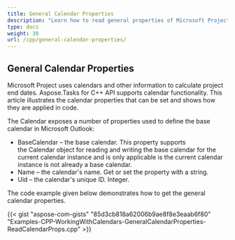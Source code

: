 ```yaml
---
title: General Calendar Properties
description: "Learn how to read general properties of Microsoft Project (MPP/XML) projects using Aspose.Tasks for C++."
type: docs
weight: 30
url: /cpp/general-calendar-properties/
---
```


## **General Calendar Properties**
Microsoft Project uses calendars and other information to calculate project end dates. Aspose.Tasks for C++ API supports calendar functionality. This article illustrates the calendar properties that can be set and shows how they are applied in code.

The Calendar exposes a number of properties used to define the base calendar in Microsoft Outlook:

- BaseCalendar – the base calendar. This property supports the Calendar object for reading and writing the base calendar for the current calendar instance and is only applicable is the current calendar instance is not already a base calendar.
- Name – the calendar's name. Get or set the property with a string.
- Uid – the calendar's unique ID. Integer.

The code example given below demonstrates how to get the general calendar properties.

{{< gist "aspose-com-gists" "85d3cb818a62006b9ae8f8e3eaab6f80" "Examples-CPP-WorkingWithCalendars-GeneralCalendarProperties-ReadCalendarProps.cpp" >}}
